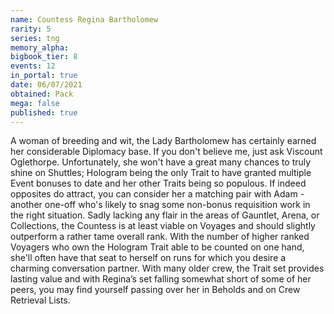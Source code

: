 ```yaml
---
name: Countess Regina Bartholomew
rarity: 5
series: tng
memory_alpha:
bigbook_tier: 8
events: 12
in_portal: true
date: 06/07/2021
obtained: Pack
mega: false
published: true
---
```


A woman of breeding and wit, the Lady Bartholomew has certainly earned her considerable Diplomacy base. If you don't believe me, just ask Viscount Oglethorpe. Unfortunately, she won't have a great many chances to truly shine on Shuttles; Hologram being the only Trait to have granted multiple Event bonuses to date and her other Traits being so populous. If indeed opposites do attract, you can consider her a matching pair with Adam - another one-off who's likely to snag some non-bonus requisition work in the right situation. Sadly lacking any flair in the areas of Gauntlet, Arena, or Collections, the Countess is at least viable on Voyages and should slightly outperform a rather tame overall rank. With the number of higher ranked Voyagers who own the Hologram Trait able to be counted on one hand, she'll often have that seat to herself on runs for which you desire a charming conversation partner.  With many older crew, the Trait set provides lasting value and with Regina’s set falling somewhat short of some of her peers, you may find yourself passing over her in Beholds and on Crew Retrieval Lists.
